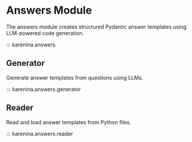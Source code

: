 # Answers Module

The answers module creates structured Pydantic answer templates using LLM-powered code generation.

::: karenina.answers

## Generator

Generate answer templates from questions using LLMs.

::: karenina.answers.generator

## Reader

Read and load answer templates from Python files.

::: karenina.answers.reader
